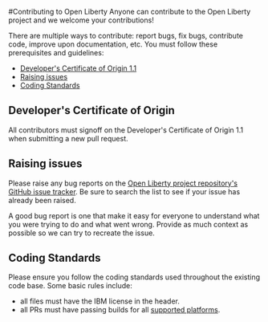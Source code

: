 #Contributing to Open Liberty
Anyone can contribute to the Open Liberty project and we welcome your contributions!

There are multiple ways to contribute: report bugs, fix bugs, contribute code, improve upon documentation, etc.  You must follow these prerequisites and guidelines:
* [Developer's Certificate of Origin 1.1](https://github.ibm.com/was-liberty/open-liberty/blob/master/CONTRIBUTING.md#developer's-certificate-of-origin)
* [Raising issues](https://github.ibm.com/was-liberty/open-liberty/blob/master/CONTRIBUTING.md#raising-issues)
* [Coding Standards](https://github.ibm.com/was-liberty/open-liberty/blob/master/CONTRIBUTING.md#raising-issues)

## Developer's Certificate of Origin
All contributors must signoff on the Developer's Certificate of Origin 1.1 when submitting a new pull request.


## Raising issues

Please raise any bug reports on the [Open Liberty project repository's GitHub issue tracker](https://github.ibm.com/was-liberty/open-liberty/issues). Be sure to search the list to see if your issue has already been raised.

A good bug report is one that make it easy for everyone to understand what you were trying to do and what went wrong. Provide as much context as possible so we can try to recreate the issue.

## Coding Standards
Please ensure you follow the coding standards used throughout the existing code base. Some basic rules include:
* all files must have the IBM license in the header.
* all PRs must have passing builds for all [supported platforms]().
